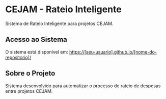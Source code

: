 
# CEJAM - Rateio Inteligente

Sistema de Rateio Inteligente para projetos CEJAM.

## Acesso ao Sistema

O sistema está disponível em: [https://[seu-usuario].github.io/[nome-do-repositorio]/](https://[seu-usuario].github.io/[nome-do-repositorio]/)

## Sobre o Projeto

Sistema desenvolvido para automatizar o processo de rateio de despesas entre projetos CEJAM.
